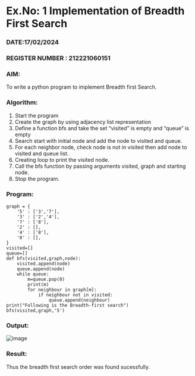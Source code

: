# Ex.No: 1  Implementation of Breadth First Search 
### DATE:17/02/2024                                                                            
### REGISTER NUMBER : 212221060151
### AIM: 
To write a python program to implement Breadth first Search. 
### Algorithm:
1. Start the program
2. Create the graph by using adjacency list representation
3. Define a function bfs and take the set “visited” is empty and “queue” is empty
4. Search start with initial node and add the node to visited and queue.
5. For each neighbor node, check node is not in visited then add node to visited and queue list.
6.  Creating loop to print the visited node.
7.   Call the bfs function by passing arguments visited, graph and starting node.
8.   Stop the program.
### Program:
```
graph = {
    '5' : ['3','7'],
    '3' : ['2','4'],
    '7' : ['8'],
    '2' : [],
    '4' : ['8'],
    '8' : [],
}
visited=[]
queue=[]
def bfs(visited,graph,node):
    visited.append(node)
    queue.append(node)
    while queue:
        m=queue.pop(0)
        print(m)
        for neighbour in graph[m]:
            if neighbour not in visited:
                queue.append(neighbour)
print("Following is the Breadth-first search")
bfs(visited,graph,'5')
```
### Output:
![image](https://github.com/DrUmaRaniV/AI_Lab_2023-24/assets/160517887/33abdc21-4ea9-417a-8b9b-b80555e07d71)




### Result:
Thus the breadth first search order was found sucessfully.
